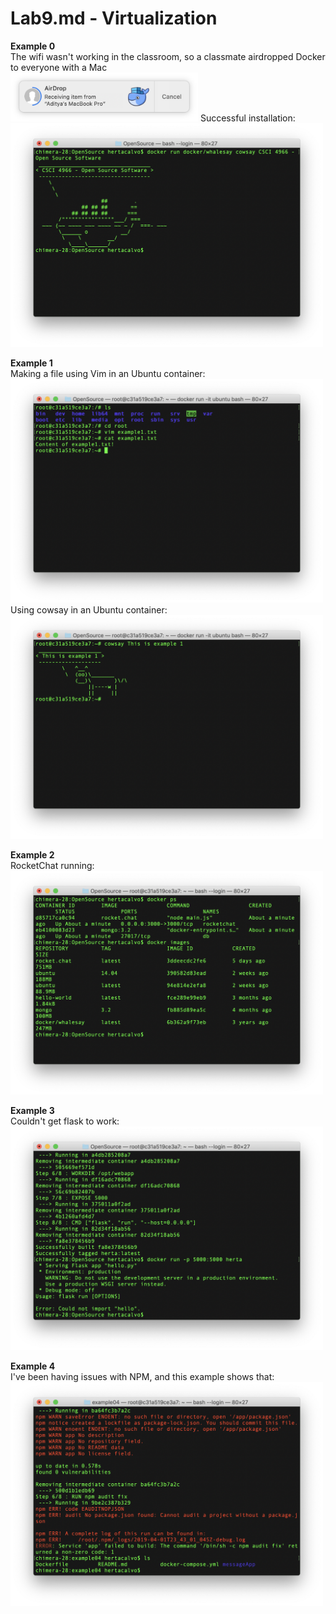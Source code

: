 # Lab9.md - Virtualization

**Example 0**  
The wifi wasn't working in the classroom, so a classmate airdropped Docker to everyone with a Mac  
<img src="screenshots/airdrop.png" width="300">
Successful installation:  
<img src="screenshots/ex0.png" width="500">    

**Example 1**  
Making a file using Vim in an Ubuntu container:  
<img src="screenshots/ex1-01.png" width="500">    
Using cowsay in an Ubuntu container:  
<img src="screenshots/ex1-02.png" width="500">   

**Example 2**  
RocketChat running:  
<img src="screenshots/ex2.png" width="500">

**Example 3**  
Couldn't get flask to work:  
<img src="screenshots/ex3.png" width="500">

**Example 4**  
I've been having issues with NPM, and this example shows that:  
<img src="screenshots/ex4.png" width="500">
